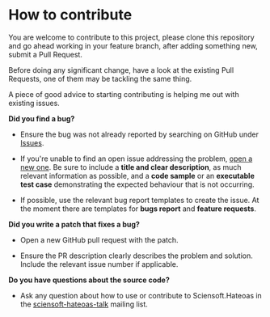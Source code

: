 # How to contribute

You are welcome to contribute to this project, please clone this repository and go ahead working in your feature branch, after adding something new, submit a Pull Request.

Before doing any significant change, have a look at the existing Pull Requests, one of them may be tackling the same thing.

A piece of good advice to starting contributing is helping me out with existing issues.

**Did you find a bug?**

- Ensure the bug was not already reported by searching on GitHub under [Issues](./../../issues).

- If you're unable to find an open issue addressing the problem, [open a new one](./../../issues/new). Be sure to include a **title and clear description**, as much relevant information as possible, and a **code sample** or an **executable test case** demonstrating the expected behaviour that is not occurring.

- If possible, use the relevant bug report templates to create the issue. At the moment there are templates for **bugs report** and **feature requests**.

**Did you write a patch that fixes a bug?**

- Open a new GitHub pull request with the patch.

- Ensure the PR description clearly describes the problem and solution. Include the relevant issue number if applicable.

**Do you have questions about the source code?**

- Ask any question about how to use or contribute to Sciensoft.Hateoas in the [sciensoft-hateoas-talk](
https://groups.google.com/d/forum/sciensoft-hateoas-talk
) mailing list.
